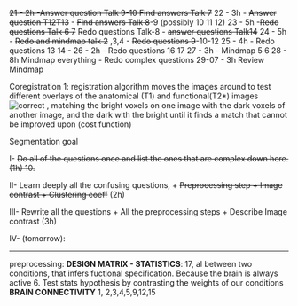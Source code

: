 ~~21 - 2h  -Answer question Talk 9-10   Find answers Talk 7~~
22 - 3h - ~~Answer question  T12T13~~ - ~~Find answers Talk 8~~-9 (possibly 10 11 12)
23 - 5h -~~Redo questions Talk 6 7~~ Redo questions Talk-8 - ~~answer questions Talk14~~
24 - 5h - ~~Redo and mindmap talk 2~~ ,3,4   - ~~Redo questions 9~~-10-12
25 - 4h - Redo questions 13 14 - 
26 - 2h - Redo questions 16 17
27 - 3h  - Mindmap 5 6 
28 - 8h Mindmap everything - Redo complex questions
29-07 - 3h Review Mindmap

Coregistration 1: registration algorithm moves the images around to test different overlays of the anatomical (T1) and functional(T2*) images ![](https://elearning.uni-oldenburg.de/assets/images/icons/green/accept.svg "correct") , matching the bright voxels on one image with the dark voxels of another image, and the dark with the bright until it finds a match that cannot be improved upon (cost function)

Segmentation goal

I- ~~Do all of the questions once and list the ones that are complex down here. (1h)
10.~~

II- Learn deeply all the confusing questions, + ~~Preprocessing step + Image contrast + Clustering coeff~~
(2h)

III- Rewrite all the questions + All the preprocessing steps + Describe Image contrast (3h)

IV- (tomorrow): 

---------
 
preprocessing: 
**DESIGN MATRIX - STATISTICS**: 17, al between two conditions, that infers fuctional specification. Because the brain is always active
6. Test stats hypothesis by contrasting the weights of our conditions
**BRAIN CONNECTIVITY**
1, 2,3,4,5,9,12,15